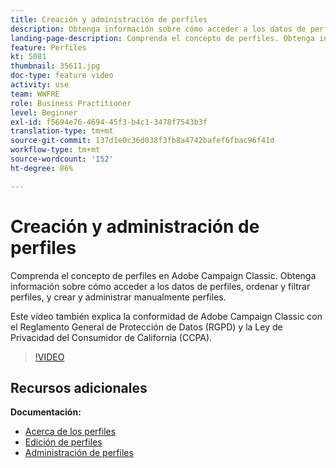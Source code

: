 ```yaml
---
title: Creación y administración de perfiles
description: Obtenga información sobre cómo acceder a los datos de perfiles, ordenar y filtrar perfiles, y crear y administrar manualmente perfiles. Comprenda el cumplimiento del Reglamento general de protección de datos (RGPD) y la Ley de privacidad del consumidor de California (CCPA).
landing-page-description: Comprenda el concepto de perfiles. Obtenga información sobre cómo acceder a los datos de perfiles, ordenar y filtrar perfiles, y crear y administrar manualmente perfiles. Obtenga información sobre el RGPD y la CCPA.
feature: Perfiles
kt: 5081
thumbnail: 35611.jpg
doc-type: feature video
activity: use
team: WWFRE
role: Business Practitioner
level: Beginner
exl-id: f5694e76-4694-45f3-b4c1-3478f7543b3f
translation-type: tm+mt
source-git-commit: 137d1e0c36d038f3fb8a4742bafef6fbac96f41d
workflow-type: tm+mt
source-wordcount: '152'
ht-degree: 86%

---
```


# Creación y administración de perfiles

Comprenda el concepto de perfiles en Adobe Campaign Classic. Obtenga información sobre cómo acceder a los datos de perfiles, ordenar y filtrar perfiles, y crear y administrar manualmente perfiles.

Este vídeo también explica la conformidad de Adobe Campaign Classic con el Reglamento General de Protección de Datos (RGPD) y la Ley de Privacidad del Consumidor de California (CCPA).

>[!VIDEO](https://video.tv.adobe.com/v/35611?quality=12)

## Recursos adicionales

**Documentación:**

* [Acerca de los perfiles](https://docs.adobe.com/content/help/es-ES/campaign-classic/using/getting-started/profile-management/about-profiles.html)
* [Edición de perfiles](https://docs.adobe.com/content/help/en/campaign-classic/using/getting-started/profile-management/editing-a-profile.html)
* [Administración de perfiles](https://docs.adobe.com/content/help/en/campaign-classic/using/getting-started/profile-management/adding-profiles.html)
